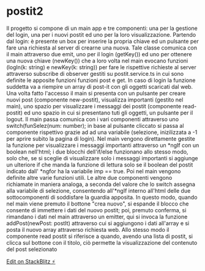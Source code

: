 # postit2


Il progetto si compone di un main app e tre componenti: una per la gestione del login, una per i nuovi postit ed uno per la loro visualizzazione. Partendo dal login: è presente un box per inserire la propria chiave ed un pulsante per fare una  richiesta al server di crearne una nuova. Tale classe comunica con il main attraverso due emit, uno per il login (getKey()) ed uno per ottenere una nuova chiave (newKey()) che a loro volta nel main evocano funzioni (logIn(k: string) e  newKey(k: string)) per fare le rispettive richieste al server attraverso subscribe di observer gestiti su postit.service.ts in cui sono definite le apposite funzioni funzioni post e get. In caso di login la funzione suddetta va a riempire un array di post-it con gli oggetti scaricati dal web.
Una volta fatto l'accesso il main si presenta con un pulsante per creare nuovi post  (componente new-postit), visualizza importanti (gestito nel main), uno spazio per  visualizzare i messaggi dei postit (componente read-postit) ed uno spazio in cui si presentano tuti gli oggetti, un pulsante per il logout. 
Il main passa comunica con i vari componenti attraverso uno switch(funSelez(num: number); in base al pulsante cliccato si passa al componente rispettivo grazie ad ad una variabile (selezione, inizilizzata a -1 per aprire subito la pagina di login).
Nel main vengono direttamente gestite la funzione per visualizzare i messaggi importanti attraverso un *ngIf con un boolean nell'html; i due blocchi dell'if/else funzionano allo stesso modo, solo che, se si sceglie di visualizzare solo i messaggi importanti si aggiunge un ulteriore if che manda la funzione di lettura solo se il boolean del postit indicato dall' *ngfor ha la variabile imp == true. Poi nel main vengono definite altre varie funzioni utili.
Le altre due componenti vengono richiamate in maniera analoga, a seconda del valore che lo switch assegna alla variabile di selezione, consentendo all'*ngIf interno all'html delle due sottocomponenti di soddisfare la guardia apposita.
In questo modo, quando nel main viene premuto il bottone "crea nuovo", si espande il blocco che consente di immettere i dati del nuovo postit; poi, premuto conferma, si rimandano i dati nel main attraverso un emitter, qui si invoca la funzione addPost(newPost: postIt) attraverso cui si aggiungono i dati all'array e si posta il nuovo array attraverso richiesta web. 
Allo stesso modo il componente read postit si riferisce a quando, avendo una lista di postit, si clicca sul bottone con il titolo, ciò permette la visualizzazione del contenuto del post selezionato





[Edit on StackBlitz ⚡️](https://stackblitz.com/edit/postit2)